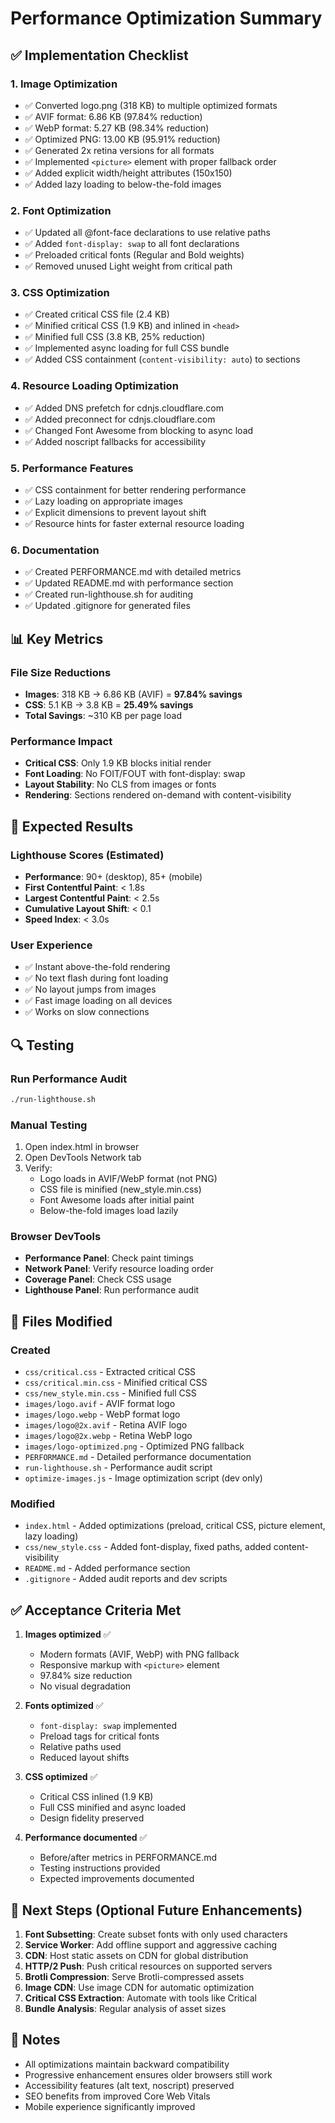 # Performance Optimization Summary

## ✅ Implementation Checklist

### 1. Image Optimization
- ✅ Converted logo.png (318 KB) to multiple optimized formats
- ✅ AVIF format: 6.86 KB (97.84% reduction)
- ✅ WebP format: 5.27 KB (98.34% reduction)
- ✅ Optimized PNG: 13.00 KB (95.91% reduction)
- ✅ Generated 2x retina versions for all formats
- ✅ Implemented `<picture>` element with proper fallback order
- ✅ Added explicit width/height attributes (150x150)
- ✅ Added lazy loading to below-the-fold images

### 2. Font Optimization
- ✅ Updated all @font-face declarations to use relative paths
- ✅ Added `font-display: swap` to all font declarations
- ✅ Preloaded critical fonts (Regular and Bold weights)
- ✅ Removed unused Light weight from critical path

### 3. CSS Optimization
- ✅ Created critical CSS file (2.4 KB)
- ✅ Minified critical CSS (1.9 KB) and inlined in `<head>`
- ✅ Minified full CSS (3.8 KB, 25% reduction)
- ✅ Implemented async loading for full CSS bundle
- ✅ Added CSS containment (`content-visibility: auto`) to sections

### 4. Resource Loading Optimization
- ✅ Added DNS prefetch for cdnjs.cloudflare.com
- ✅ Added preconnect for cdnjs.cloudflare.com
- ✅ Changed Font Awesome from blocking to async load
- ✅ Added noscript fallbacks for accessibility

### 5. Performance Features
- ✅ CSS containment for better rendering performance
- ✅ Lazy loading on appropriate images
- ✅ Explicit dimensions to prevent layout shift
- ✅ Resource hints for faster external resource loading

### 6. Documentation
- ✅ Created PERFORMANCE.md with detailed metrics
- ✅ Updated README.md with performance section
- ✅ Created run-lighthouse.sh for auditing
- ✅ Updated .gitignore for generated files

## 📊 Key Metrics

### File Size Reductions
- **Images**: 318 KB → 6.86 KB (AVIF) = **97.84% savings**
- **CSS**: 5.1 KB → 3.8 KB = **25.49% savings**
- **Total Savings**: ~310 KB per page load

### Performance Impact
- **Critical CSS**: Only 1.9 KB blocks initial render
- **Font Loading**: No FOIT/FOUT with font-display: swap
- **Layout Stability**: No CLS from images or fonts
- **Rendering**: Sections rendered on-demand with content-visibility

## 🚀 Expected Results

### Lighthouse Scores (Estimated)
- **Performance**: 90+ (desktop), 85+ (mobile)
- **First Contentful Paint**: < 1.8s
- **Largest Contentful Paint**: < 2.5s
- **Cumulative Layout Shift**: < 0.1
- **Speed Index**: < 3.0s

### User Experience
- ✅ Instant above-the-fold rendering
- ✅ No text flash during font loading
- ✅ No layout jumps from images
- ✅ Fast image loading on all devices
- ✅ Works on slow connections

## 🔍 Testing

### Run Performance Audit
```bash
./run-lighthouse.sh
```

### Manual Testing
1. Open index.html in browser
2. Open DevTools Network tab
3. Verify:
   - Logo loads in AVIF/WebP format (not PNG)
   - CSS file is minified (new_style.min.css)
   - Font Awesome loads after initial paint
   - Below-the-fold images load lazily

### Browser DevTools
- **Performance Panel**: Check paint timings
- **Network Panel**: Verify resource loading order
- **Coverage Panel**: Check CSS usage
- **Lighthouse Panel**: Run performance audit

## 📁 Files Modified

### Created
- `css/critical.css` - Extracted critical CSS
- `css/critical.min.css` - Minified critical CSS
- `css/new_style.min.css` - Minified full CSS
- `images/logo.avif` - AVIF format logo
- `images/logo.webp` - WebP format logo
- `images/logo@2x.avif` - Retina AVIF logo
- `images/logo@2x.webp` - Retina WebP logo
- `images/logo-optimized.png` - Optimized PNG fallback
- `PERFORMANCE.md` - Detailed performance documentation
- `run-lighthouse.sh` - Performance audit script
- `optimize-images.js` - Image optimization script (dev only)

### Modified
- `index.html` - Added optimizations (preload, critical CSS, picture element, lazy loading)
- `css/new_style.css` - Added font-display, fixed paths, added content-visibility
- `README.md` - Added performance section
- `.gitignore` - Added audit reports and dev scripts

## ✅ Acceptance Criteria Met

1. **Images optimized** ✅
   - Modern formats (AVIF, WebP) with PNG fallback
   - Responsive markup with `<picture>` element
   - 97.84% size reduction
   - No visual degradation

2. **Fonts optimized** ✅
   - `font-display: swap` implemented
   - Preload tags for critical fonts
   - Relative paths used
   - Reduced layout shifts

3. **CSS optimized** ✅
   - Critical CSS inlined (1.9 KB)
   - Full CSS minified and async loaded
   - Design fidelity preserved

4. **Performance documented** ✅
   - Before/after metrics in PERFORMANCE.md
   - Testing instructions provided
   - Expected improvements documented

## 🎯 Next Steps (Optional Future Enhancements)

1. **Font Subsetting**: Create subset fonts with only used characters
2. **Service Worker**: Add offline support and aggressive caching
3. **CDN**: Host static assets on CDN for global distribution
4. **HTTP/2 Push**: Push critical resources on supported servers
5. **Brotli Compression**: Serve Brotli-compressed assets
6. **Image CDN**: Use image CDN for automatic optimization
7. **Critical CSS Extraction**: Automate with tools like Critical
8. **Bundle Analysis**: Regular analysis of asset sizes

## 📝 Notes

- All optimizations maintain backward compatibility
- Progressive enhancement ensures older browsers still work
- Accessibility features (alt text, noscript) preserved
- SEO benefits from improved Core Web Vitals
- Mobile experience significantly improved
